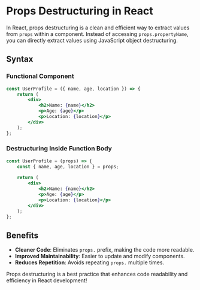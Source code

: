 # Props Destructuring in React

In React, props destructuring is a clean and efficient way to extract values from `props` within a component. Instead of accessing `props.propertyName`, you can directly extract values using JavaScript object destructuring.

## Syntax

### Functional Component
```jsx
const UserProfile = ({ name, age, location }) => {
    return (
        <div>
            <h2>Name: {name}</h2>
            <p>Age: {age}</p>
            <p>Location: {location}</p>
        </div>
    );
};
```

### Destructuring Inside Function Body
```jsx
const UserProfile = (props) => {
    const { name, age, location } = props;
    
    return (
        <div>
            <h2>Name: {name}</h2>
            <p>Age: {age}</p>
            <p>Location: {location}</p>
        </div>
    );
};
```

## Benefits
- **Cleaner Code**: Eliminates `props.` prefix, making the code more readable.
- **Improved Maintainability**: Easier to update and modify components.
- **Reduces Repetition**: Avoids repeating `props.` multiple times.

Props destructuring is a best practice that enhances code readability and efficiency in React development!
